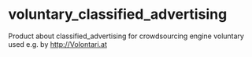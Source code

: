 voluntary_classified_advertising
================================

Product about classified_advertising for crowdsourcing engine voluntary used e.g. by http://Volontari.at 
